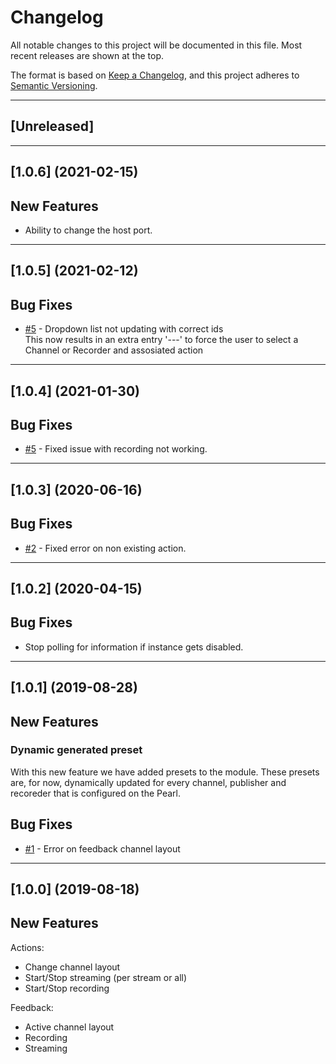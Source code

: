 # Changelog
All notable changes to this project will be documented in this file.
Most recent releases are shown at the top.

The format is based on [Keep a Changelog](https://keepachangelog.com/en/1.0.0/),
and this project adheres to [Semantic Versioning](https://semver.org/spec/v2.0.0.html).

---
## [Unreleased]

---
## [1.0.6] (2021-02-15)

## New Features
* Ability to change the host port.

---
## [1.0.5] (2021-02-12)

## Bug Fixes
* [#5](https://github.com/bitfocus/companion-module-epiphan-pearl/issues/5) - Dropdown list not updating with correct ids  
This now results in an extra entry '---' to force the user to select a Channel or Recorder and assosiated action

---
## [1.0.4] (2021-01-30)

## Bug Fixes
* [#5](https://github.com/bitfocus/companion-module-epiphan-pearl/issues/5) - Fixed issue with recording not working.

---
## [1.0.3] (2020-06-16)

## Bug Fixes
* [#2](https://github.com/bitfocus/companion-module-epiphan-pearl/issues/2) - Fixed error on non existing action.

---

## [1.0.2] (2020-04-15)

## Bug Fixes
* Stop polling for information if instance gets disabled.

---

## [1.0.1] (2019-08-28)
## New Features
### Dynamic generated preset
With this new feature we have added presets to the module.
These presets are, for now, dynamically updated for every channel, 
publisher and recoreder that is configured on the Pearl.

## Bug Fixes
* [#1](https://github.com/bitfocus/companion-module-epiphan-pearl/issues/1) - Error on feedback channel layout

---

## [1.0.0] (2019-08-18)
## New Features
Actions:
* Change channel layout
* Start/Stop streaming (per stream or all)
* Start/Stop recording

Feedback:
* Active channel layout
* Recording
* Streaming
